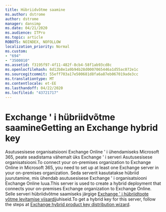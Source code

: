 ```yaml
---
title: Hübriidvõtme saamine
ms.author: dstrome
author: dstrome
manager: dansimp
ms.date: 04/21/2020
ms.audience: ITPro
ms.topic: article
ROBOTS: NOINDEX, NOFOLLOW
localization_priority: Normal
ms.custom:
- "694"
- "3500010"
ms.assetid: f3195f97-4f11-482f-8cb4-58f1ab93cd8c
ms.openlocfilehash: 6d12b8e1a9b94b28d0007065446a1d55ac072e1c
ms.sourcegitcommit: 55eff703a17e500681d8fa6a87eb067019ade3cc
ms.translationtype: MT
ms.contentlocale: et-EE
ms.lasthandoff: 04/22/2020
ms.locfileid: "43721717"
---
```

# <a name="getting-an-exchange-hybrid-key"></a><span data-ttu-id="6c6f1-102">Exchange ' i hübriidvõtme saamine</span><span class="sxs-lookup"><span data-stu-id="6c6f1-102">Getting an Exchange hybrid key</span></span>

<span data-ttu-id="6c6f1-103">Asutusesisese organisatsiooni Exchange Online ' i ühendamiseks Microsoft 365, peate seadistama vähemalt üks Exchange ' i serveri Asutusesisese organisatsiooni.</span><span class="sxs-lookup"><span data-stu-id="6c6f1-103">To connect your on-premises organization to Exchange Online in Microsoft 365, you need to set up at least one Exchange server in your on-premises organization.</span></span> <span data-ttu-id="6c6f1-104">Seda serverit kasutatakse hübriid juurutamine, mis ühendab asutusesisese Exchange ' i organisatsiooni Exchange Online luua.</span><span class="sxs-lookup"><span data-stu-id="6c6f1-104">This server is used to create a hybrid deployment that connects your on-premises Exchange organization to Exchange Online.</span></span> <span data-ttu-id="6c6f1-105">Selle serveri hübriidvõtme saamiseks järgige [Exchange ' i hübriidtoote võtme levitamise viisardi](https://aka.ms/hybridkey)juhiseid.</span><span class="sxs-lookup"><span data-stu-id="6c6f1-105">To get a hybrid key for this server, follow the steps at [Exchange hybrid product key distribution wizard](https://aka.ms/hybridkey).</span></span>
  